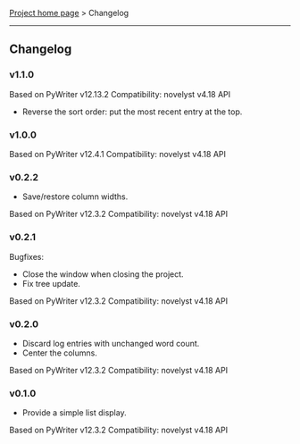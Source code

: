 [Project home page](index) > Changelog

------------------------------------------------------------------------

## Changelog

### v1.1.0

Based on PyWriter v12.13.2
Compatibility: novelyst v4.18 API

- Reverse the sort order: put the most recent entry at the top.

### v1.0.0

Based on PyWriter v12.4.1
Compatibility: novelyst v4.18 API

### v0.2.2

- Save/restore column widths.

Based on PyWriter v12.3.2
Compatibility: novelyst v4.18 API

### v0.2.1

Bugfixes:
- Close the window when closing the project.
- Fix tree update.

Based on PyWriter v12.3.2
Compatibility: novelyst v4.18 API

### v0.2.0

- Discard log entries with unchanged word count.
- Center the columns.

Based on PyWriter v12.3.2
Compatibility: novelyst v4.18 API

### v0.1.0

- Provide a simple list display.

Based on PyWriter v12.3.2
Compatibility: novelyst v4.18 API

